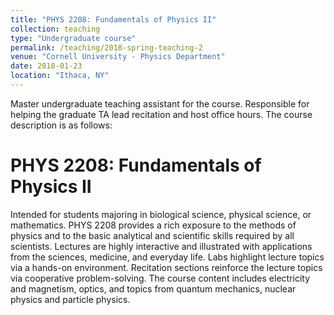 ```yaml
---
title: "PHYS 2208: Fundamentals of Physics II"
collection: teaching
type: "Undergraduate course"
permalink: /teaching/2018-spring-teaching-2
venue: "Cornell University - Physics Department"
date: 2018-01-23
location: "Ithaca, NY"
---
```


Master undergraduate teaching assistant for the course. Responsible for helping the graduate TA lead recitation and host office hours. The course description is as follows:

PHYS 2208: Fundamentals of Physics II
======
Intended for students majoring in biological science, physical science, or mathematics. PHYS 2208 provides a rich exposure to the methods of physics and to the basic analytical and scientific skills required by all scientists. Lectures are highly interactive and illustrated with applications from the sciences, medicine, and everyday life. Labs highlight lecture topics via a hands-on environment. Recitation sections reinforce the lecture topics via cooperative problem-solving.   The course content includes electricity and magnetism, optics, and topics from quantum mechanics, nuclear physics and particle physics. 
